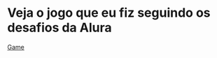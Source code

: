 # Veja o jogo que eu fiz seguindo os desafios da Alura

[Game](https://lucasheverton.github.io/logic-training/app/views/canvas/hitting-the-target.html)
